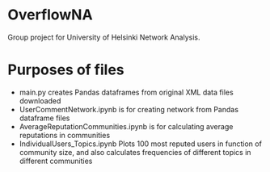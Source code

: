 # OverflowNA
Group project for University of Helsinki Network Analysis.

# Purposes of files

- main.py creates Pandas dataframes from original XML data files downloaded 
- UserCommentNetwork.ipynb is for creating network from Pandas dataframe files
- AverageReputationCommunities.ipynb is for calculating average reputations in communities
- IndividualUsers_Topics.ipynb Plots 100 most reputed users in function of community size, and also calculates frequencies of different topics in different communities 
